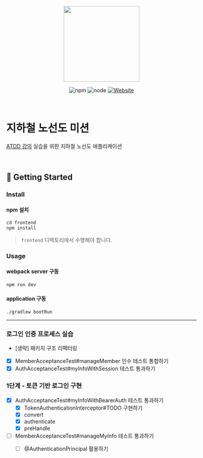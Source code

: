 <p align="center">
    <img width="200px;" src="https://raw.githubusercontent.com/woowacourse/atdd-subway-admin-frontend/master/images/main_logo.png"/>
</p>
<p align="center">
  <img alt="npm" src="https://img.shields.io/badge/npm-6.14.15-blue">
  <img alt="node" src="https://img.shields.io/badge/node-14.18.2-blue">
  <a href="https://edu.nextstep.camp/c/R89PYi5H" alt="nextstep atdd">
    <img alt="Website" src="https://img.shields.io/website?url=https%3A%2F%2Fedu.nextstep.camp%2Fc%2FR89PYi5H">
  </a>
</p>

<br>

# 지하철 노선도 미션
[ATDD 강의](https://edu.nextstep.camp/c/R89PYi5H) 실습을 위한 지하철 노선도 애플리케이션

<br>

## 🚀 Getting Started

### Install
#### npm 설치
```
cd frontend
npm install
```
> `frontend` 디렉토리에서 수행해야 합니다.

### Usage
#### webpack server 구동
```
npm run dev
```
#### application 구동
```
./gradlew bootRun
```

---

### 로그인 인증 프로세스 실습
- [생략] 패키지 구조 리팩터링
- [x] MemberAcceptanceTest#manageMember 인수 테스트 통합하기
- [x] AuthAcceptanceTest#myInfoWithSession 테스트 통과하기

### 1단계 - 토큰 기반 로그인 구현

- [x] AuthAcceptanceTest#myInfoWithBearerAuth 테스트 통과하기
  - [x] TokenAuthenticationInterceptor#TODO 구현하기
  - [x] convert
  - [x] authenticate
  - [x] preHandle
- [ ] MemberAcceptanceTest#manageMyInfo 테스트 통과하기
  - [ ] @AuthenticationPrincipal 활용하기

